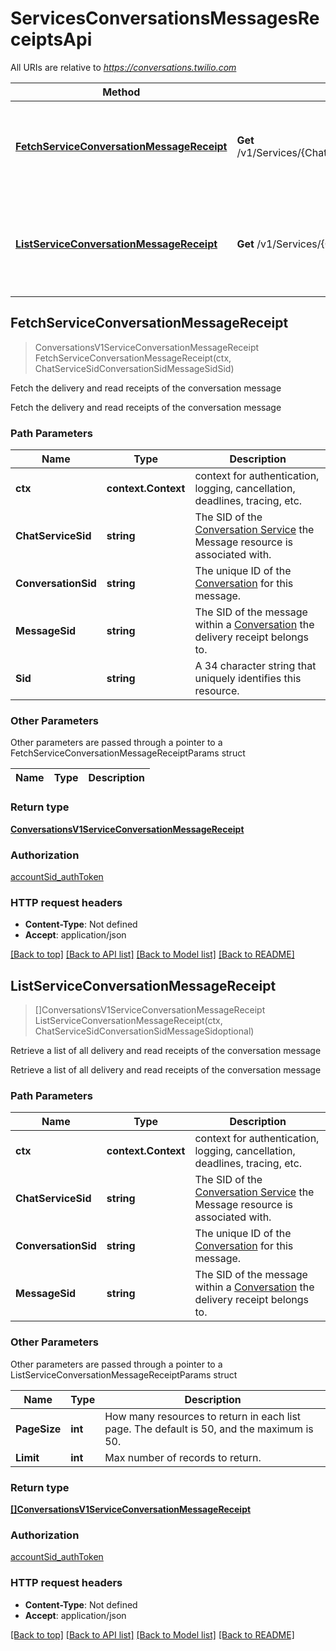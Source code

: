 # ServicesConversationsMessagesReceiptsApi

All URIs are relative to *https://conversations.twilio.com*

Method | HTTP request | Description
------------- | ------------- | -------------
[**FetchServiceConversationMessageReceipt**](ServicesConversationsMessagesReceiptsApi.md#FetchServiceConversationMessageReceipt) | **Get** /v1/Services/{ChatServiceSid}/Conversations/{ConversationSid}/Messages/{MessageSid}/Receipts/{Sid} | Fetch the delivery and read receipts of the conversation message
[**ListServiceConversationMessageReceipt**](ServicesConversationsMessagesReceiptsApi.md#ListServiceConversationMessageReceipt) | **Get** /v1/Services/{ChatServiceSid}/Conversations/{ConversationSid}/Messages/{MessageSid}/Receipts | Retrieve a list of all delivery and read receipts of the conversation message



## FetchServiceConversationMessageReceipt

> ConversationsV1ServiceConversationMessageReceipt FetchServiceConversationMessageReceipt(ctx, ChatServiceSidConversationSidMessageSidSid)

Fetch the delivery and read receipts of the conversation message

Fetch the delivery and read receipts of the conversation message

### Path Parameters


Name | Type | Description
------------- | ------------- | -------------
**ctx** | **context.Context** | context for authentication, logging, cancellation, deadlines, tracing, etc.
**ChatServiceSid** | **string** | The SID of the [Conversation Service](https://www.twilio.com/docs/conversations/api/service-resource) the Message resource is associated with.
**ConversationSid** | **string** | The unique ID of the [Conversation](https://www.twilio.com/docs/conversations/api/conversation-resource) for this message.
**MessageSid** | **string** | The SID of the message within a [Conversation](https://www.twilio.com/docs/conversations/api/conversation-resource) the delivery receipt belongs to.
**Sid** | **string** | A 34 character string that uniquely identifies this resource.

### Other Parameters

Other parameters are passed through a pointer to a FetchServiceConversationMessageReceiptParams struct


Name | Type | Description
------------- | ------------- | -------------

### Return type

[**ConversationsV1ServiceConversationMessageReceipt**](ConversationsV1ServiceConversationMessageReceipt.md)

### Authorization

[accountSid_authToken](../README.md#accountSid_authToken)

### HTTP request headers

- **Content-Type**: Not defined
- **Accept**: application/json

[[Back to top]](#) [[Back to API list]](../README.md#documentation-for-api-endpoints)
[[Back to Model list]](../README.md#documentation-for-models)
[[Back to README]](../README.md)


## ListServiceConversationMessageReceipt

> []ConversationsV1ServiceConversationMessageReceipt ListServiceConversationMessageReceipt(ctx, ChatServiceSidConversationSidMessageSidoptional)

Retrieve a list of all delivery and read receipts of the conversation message

Retrieve a list of all delivery and read receipts of the conversation message

### Path Parameters


Name | Type | Description
------------- | ------------- | -------------
**ctx** | **context.Context** | context for authentication, logging, cancellation, deadlines, tracing, etc.
**ChatServiceSid** | **string** | The SID of the [Conversation Service](https://www.twilio.com/docs/conversations/api/service-resource) the Message resource is associated with.
**ConversationSid** | **string** | The unique ID of the [Conversation](https://www.twilio.com/docs/conversations/api/conversation-resource) for this message.
**MessageSid** | **string** | The SID of the message within a [Conversation](https://www.twilio.com/docs/conversations/api/conversation-resource) the delivery receipt belongs to.

### Other Parameters

Other parameters are passed through a pointer to a ListServiceConversationMessageReceiptParams struct


Name | Type | Description
------------- | ------------- | -------------
**PageSize** | **int** | How many resources to return in each list page. The default is 50, and the maximum is 50.
**Limit** | **int** | Max number of records to return.

### Return type

[**[]ConversationsV1ServiceConversationMessageReceipt**](ConversationsV1ServiceConversationMessageReceipt.md)

### Authorization

[accountSid_authToken](../README.md#accountSid_authToken)

### HTTP request headers

- **Content-Type**: Not defined
- **Accept**: application/json

[[Back to top]](#) [[Back to API list]](../README.md#documentation-for-api-endpoints)
[[Back to Model list]](../README.md#documentation-for-models)
[[Back to README]](../README.md)

